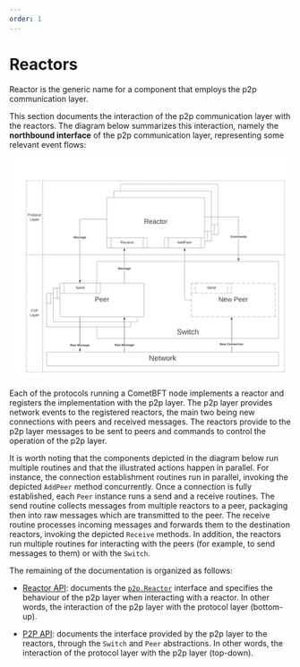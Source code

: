 ```yaml
---
order: 1
---
```


# Reactors

Reactor is the generic name for a component that employs the p2p communication layer.

This section documents the interaction of the p2p communication layer with the
reactors.
The diagram below summarizes this interaction, namely the **northbound interface**
of the p2p communication layer, representing some relevant event flows:

<img src="../images/p2p-reactors.png" style="background-color: white">

Each of the protocols running a CometBFT node implements a reactor and registers
the implementation with the p2p layer.
The p2p layer provides network events to the registered reactors, the main
two being new connections with peers and received messages.
The reactors provide to the p2p layer messages to be sent to
peers and commands to control the operation of the p2p layer.

It is worth noting that the components depicted in the diagram below run
multiple routines and that the illustrated actions happen in parallel.
For instance, the connection establishment routines run in parallel, invoking
the depicted `AddPeer` method concurrently.
Once a connection is fully established, each `Peer` instance runs a send and a
receive routines.
The send routine collects messages from multiple reactors to a peer, packaging
then into raw messages which are transmitted to the peer.
The receive routine processes incoming messages and forwards them to the
destination reactors, invoking the depicted `Receive` methods.
In addition, the reactors run multiple routines for interacting
with the peers (for example, to send messages to them) or with the `Switch`.

The remaining of the documentation is organized as follows:

- [Reactor API](reactor.md): documents the [`p2p.Reactor`][reactor-interface]
  interface and specifies the behaviour of the p2p layer when interacting with
  a reactor.
  In other words, the interaction of the p2p layer with the protocol layer (bottom-up).

- [P2P API](p2p-api.md): documents the interface provided by the p2p
  layer to the reactors, through the `Switch` and `Peer` abstractions.
  In other words, the interaction of the protocol layer with the p2p layer (top-down).

[reactor-interface]: https://github.com/cometbft/cometbft/blob/v0.38.x/p2p/base_reactor.go
